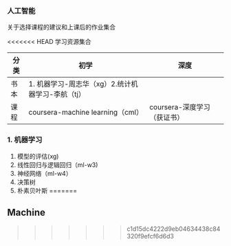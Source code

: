 ### 人工智能

关于选择课程的建议和上课后的作业集合

<<<<<<< HEAD
学习资源集合

| 分类 | 初学                                              | 深度                        |
| ---- | ------------------------------------------------- | --------------------------- |
| 书本 | 1. 机器学习-周志华（xg）2.统计机器学习-李航（tj） |                             |
| 课程 | coursera-machine learning（cml）                  | coursera-深度学习（获证书） |



### 1. 机器学习

1. 模型的评估(xg)
2. 线性回归与逻辑回归（ml-w3)
3. 神经网络（ml-w4）
4. 决策树
5. 朴素贝叶斯
=======
## Machine
>>>>>>> c1d15dc4222d9eb04634438c84320f9efcf6d6d3
